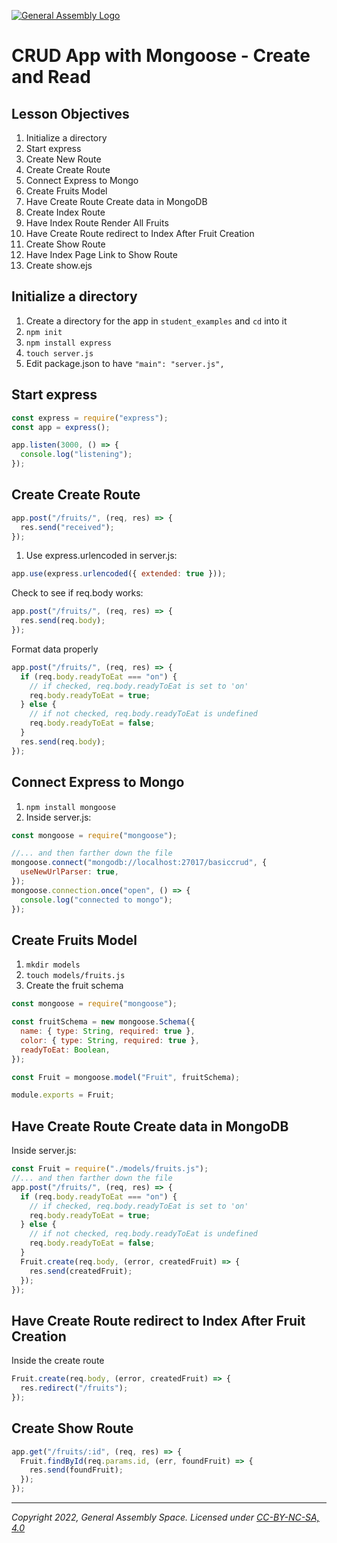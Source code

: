 [![General Assembly Logo](https://ga-dash.s3.amazonaws.com/production/assets/logo-9f88ae6c9c3871690e33280fcf557f33.png)](https://generalassemb.ly)

# CRUD App with Mongoose - Create and Read

## Lesson Objectives

1. Initialize a directory
1. Start express
1. Create New Route
1. Create Create Route
1. Connect Express to Mongo
1. Create Fruits Model
1. Have Create Route Create data in MongoDB
1. Create Index Route
1. Have Index Route Render All Fruits
1. Have Create Route redirect to Index After Fruit Creation
1. Create Show Route
1. Have Index Page Link to Show Route
1. Create show.ejs

## Initialize a directory

1. Create a directory for the app in `student_examples` and `cd` into it
1. `npm init`
1. `npm install express`
1. `touch server.js`
1. Edit package.json to have `"main": "server.js",`

## Start express

```javascript
const express = require("express");
const app = express();

app.listen(3000, () => {
  console.log("listening");
});
```

## Create Create Route

```javascript
app.post("/fruits/", (req, res) => {
  res.send("received");
});
```

1. Use express.urlencoded in server.js:

```javascript
app.use(express.urlencoded({ extended: true }));
```

Check to see if req.body works:

```javascript
app.post("/fruits/", (req, res) => {
  res.send(req.body);
});
```

Format data properly

```javascript
app.post("/fruits/", (req, res) => {
  if (req.body.readyToEat === "on") {
    // if checked, req.body.readyToEat is set to 'on'
    req.body.readyToEat = true;
  } else {
    // if not checked, req.body.readyToEat is undefined
    req.body.readyToEat = false;
  }
  res.send(req.body);
});
```

## Connect Express to Mongo

1. `npm install mongoose`
1. Inside server.js:

```javascript
const mongoose = require("mongoose");

//... and then farther down the file
mongoose.connect("mongodb://localhost:27017/basiccrud", {
  useNewUrlParser: true,
});
mongoose.connection.once("open", () => {
  console.log("connected to mongo");
});
```

## Create Fruits Model

1. `mkdir models`
1. `touch models/fruits.js`
1. Create the fruit schema

```javascript
const mongoose = require("mongoose");

const fruitSchema = new mongoose.Schema({
  name: { type: String, required: true },
  color: { type: String, required: true },
  readyToEat: Boolean,
});

const Fruit = mongoose.model("Fruit", fruitSchema);

module.exports = Fruit;
```

## Have Create Route Create data in MongoDB

Inside server.js:

```javascript
const Fruit = require("./models/fruits.js");
//... and then farther down the file
app.post("/fruits/", (req, res) => {
  if (req.body.readyToEat === "on") {
    // if checked, req.body.readyToEat is set to 'on'
    req.body.readyToEat = true;
  } else {
    // if not checked, req.body.readyToEat is undefined
    req.body.readyToEat = false;
  }
  Fruit.create(req.body, (error, createdFruit) => {
    res.send(createdFruit);
  });
});
```

## Have Create Route redirect to Index After Fruit Creation

Inside the create route

```javascript
Fruit.create(req.body, (error, createdFruit) => {
  res.redirect("/fruits");
});
```

## Create Show Route

```javascript
app.get("/fruits/:id", (req, res) => {
  Fruit.findById(req.params.id, (err, foundFruit) => {
    res.send(foundFruit);
  });
});
```
---

_Copyright 2022, General Assembly Space. Licensed under [CC-BY-NC-SA, 4.0](https://creativecommons.org/licenses/by-nc-sa/4.0/)_
